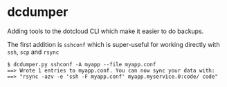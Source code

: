 dcdumper
========

Adding tools to the dotcloud CLI which make it easier to do backups.

The first addition is `sshconf` which is super-useful for working directly with `ssh`, `scp` and `rsync`

```
$ dcdumper.py sshconf -A myapp --file myapp.conf
==> Wrote 1 entries to myapp.conf. You can now sync your data with:
==> "rsync -azv -e 'ssh -F myapp.conf' myapp.myservice.0:code/ code"
```

